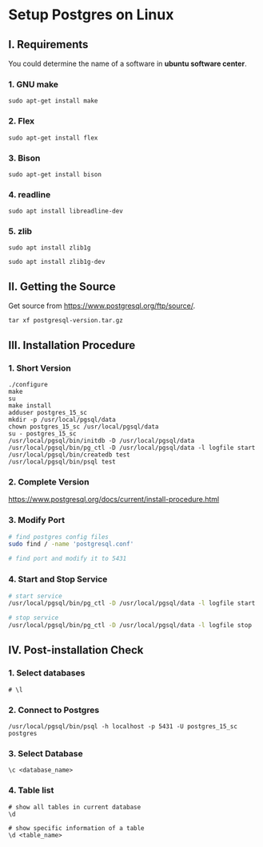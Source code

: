 # Setup Postgres on Linux

## I. Requirements

You could determine the name of a software in **ubuntu software center**.

### 1. GNU make

```
sudo apt-get install make
```

### 2. Flex

```
sudo apt-get install flex
```

### 3. Bison

```
sudo apt-get install bison
```

### 4. readline

```
sudo apt install libreadline-dev
```

### 5. zlib

```
sudo apt install zlib1g

sudo apt install zlib1g-dev
```

## II. Getting the Source

Get source from https://www.postgresql.org/ftp/source/.

```
tar xf postgresql-version.tar.gz
```

## III. Installation Procedure

### 1. Short Version

```
./configure
make
su
make install
adduser postgres_15_sc
mkdir -p /usr/local/pgsql/data
chown postgres_15_sc /usr/local/pgsql/data
su - postgres_15_sc
/usr/local/pgsql/bin/initdb -D /usr/local/pgsql/data
/usr/local/pgsql/bin/pg_ctl -D /usr/local/pgsql/data -l logfile start
/usr/local/pgsql/bin/createdb test
/usr/local/pgsql/bin/psql test
```

### 2. Complete Version

https://www.postgresql.org/docs/current/install-procedure.html

### 3. Modify Port

```bash
# find postgres config files
sudo find / -name 'postgresql.conf'

# find port and modify it to 5431
```

### 4. Start and Stop Service

```bash
# start service
/usr/local/pgsql/bin/pg_ctl -D /usr/local/pgsql/data -l logfile start

# stop service
/usr/local/pgsql/bin/pg_ctl -D /usr/local/pgsql/data -l logfile stop
```

## IV. Post-installation Check

### 1. Select databases

```
# \l 
```

### 2. Connect to Postgres

```
/usr/local/pgsql/bin/psql -h localhost -p 5431 -U postgres_15_sc postgres
```

### 3. Select Database

```
\c <database_name>
```

### 4. Table list

```
# show all tables in current database
\d

# show specific information of a table
\d <table_name>
```







